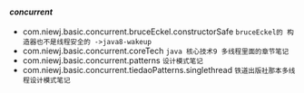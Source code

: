 #### _concurrent_
- com.niewj.basic.concurrent.bruceEckel.constructorSafe
```bruceEckel的 构造器也不是线程安全的 ->java8-wakeup```
- com.niewj.basic.concurrent.coreTech
```java 核心技术9 多线程里面的章节笔记```
- com.niewj.basic.concurrent.patterns
```设计模式笔记```
- com.niewj.basic.concurrent.tiedaoPatterns.singlethread
```铁道出版社那本多线程设计模式笔记```
